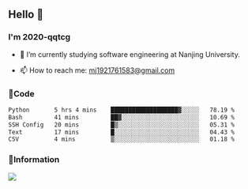 ## Hello 👋


### I'm 2020-qqtcg

- 🔭 I’m currently studying software engineering at Nanjing University. 
<!-- - 🌱 I’m currently learning MLsys and -->
<!-- - 👯 I’m looking to collaborate on ... -->
<!-- - 🤔 I’m looking for help with ... -->
<!-- - 💬 Ask me about ... -->
- 📫 How to reach me: mj1921761583@gmail.com
<!-- - 😄 Pronouns: ... -->
<!-- - ⚡ Fun fact: ... -->

### 🌱Code
<!--START_SECTION:waka-->

```txt
Python       5 hrs 4 mins    ███████████████████▓░░░░░   78.19 %
Bash         41 mins         ██▓░░░░░░░░░░░░░░░░░░░░░░   10.69 %
SSH Config   20 mins         █▒░░░░░░░░░░░░░░░░░░░░░░░   05.31 %
Text         17 mins         █░░░░░░░░░░░░░░░░░░░░░░░░   04.43 %
CSV          4 mins          ▒░░░░░░░░░░░░░░░░░░░░░░░░   01.18 %
```

<!--END_SECTION:waka-->

### 💬Information
![](https://github-readme-stats.vercel.app/api?username=2020-qqtcg&theme=buefy&hide_border=false)


<!-- <div align="center"> <img src="https://github-readme-activity-graph.vercel.app/graph?username=2020-qqtcg&theme=minimal" /> </div> -->


